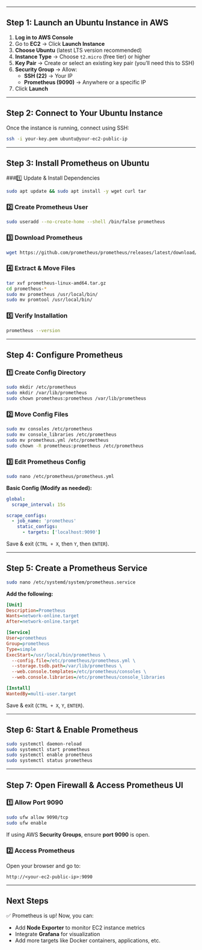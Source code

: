 
---

## **Step 1: Launch an Ubuntu Instance in AWS**  
1. **Log in to AWS Console**  
2. Go to **EC2** → Click **Launch Instance**  
3. **Choose Ubuntu** (latest LTS version recommended)  
4. **Instance Type** → Choose `t2.micro` (free tier) or higher  
5. **Key Pair** → Create or select an existing key pair (you’ll need this to SSH)  
6. **Security Group** → Allow:  
   - **SSH (22)** → Your IP  
   - **Prometheus (9090)** → Anywhere or a specific IP  
7. Click **Launch**  

---

## **Step 2: Connect to Your Ubuntu Instance**  
Once the instance is running, connect using SSH:  
```sh
ssh -i your-key.pem ubuntu@your-ec2-public-ip
```

---

## **Step 3: Install Prometheus on Ubuntu**  
###1️⃣ Update & Install Dependencies  
```sh
sudo apt update && sudo apt install -y wget curl tar
```

### 2️⃣ Create Prometheus User  
```sh
sudo useradd --no-create-home --shell /bin/false prometheus
```

### 3️⃣ Download Prometheus  
```sh
wget https://github.com/prometheus/prometheus/releases/latest/download/prometheus-linux-amd64.tar.gz
```

### 4️⃣ Extract & Move Files  
```sh
tar xvf prometheus-linux-amd64.tar.gz
cd prometheus-*
sudo mv prometheus /usr/local/bin/
sudo mv promtool /usr/local/bin/
```

### 5️⃣ Verify Installation  
```sh
prometheus --version
```

---

## **Step 4: Configure Prometheus**  
### 1️⃣ Create Config Directory  
```sh
sudo mkdir /etc/prometheus
sudo mkdir /var/lib/prometheus
sudo chown prometheus:prometheus /var/lib/prometheus
```

### 2️⃣ Move Config Files  
```sh
sudo mv consoles /etc/prometheus
sudo mv console_libraries /etc/prometheus
sudo mv prometheus.yml /etc/prometheus
sudo chown -R prometheus:prometheus /etc/prometheus
```

### 3️⃣ Edit Prometheus Config  
```sh
sudo nano /etc/prometheus/prometheus.yml
```
**Basic Config (Modify as needed):**  
```yaml
global:
  scrape_interval: 15s

scrape_configs:
  - job_name: 'prometheus'
    static_configs:
      - targets: ['localhost:9090']
```
Save & exit (`CTRL + X`, then `Y`, then `ENTER`).

---

## **Step 5: Create a Prometheus Service**  
```sh
sudo nano /etc/systemd/system/prometheus.service
```
**Add the following:**  
```ini
[Unit]
Description=Prometheus
Wants=network-online.target
After=network-online.target

[Service]
User=prometheus
Group=prometheus
Type=simple
ExecStart=/usr/local/bin/prometheus \
  --config.file=/etc/prometheus/prometheus.yml \
  --storage.tsdb.path=/var/lib/prometheus \
  --web.console.templates=/etc/prometheus/consoles \
  --web.console.libraries=/etc/prometheus/console_libraries

[Install]
WantedBy=multi-user.target
```
Save & exit (`CTRL + X`, `Y`, `ENTER`).

---

## **Step 6: Start & Enable Prometheus**  
```sh
sudo systemctl daemon-reload
sudo systemctl start prometheus
sudo systemctl enable prometheus
sudo systemctl status prometheus
```

---

## **Step 7: Open Firewall & Access Prometheus UI**  
### 1️⃣ Allow Port 9090  
```sh
sudo ufw allow 9090/tcp
sudo ufw enable
```
If using AWS **Security Groups**, ensure **port 9090** is open.

### 2️⃣ Access Prometheus  
Open your browser and go to:  
```
http://<your-ec2-public-ip>:9090
```

---

## **Next Steps**  
✅ Prometheus is up! Now, you can:  
- Add **Node Exporter** to monitor EC2 instance metrics  
- Integrate **Grafana** for visualization  
- Add more targets like Docker containers, applications, etc.

